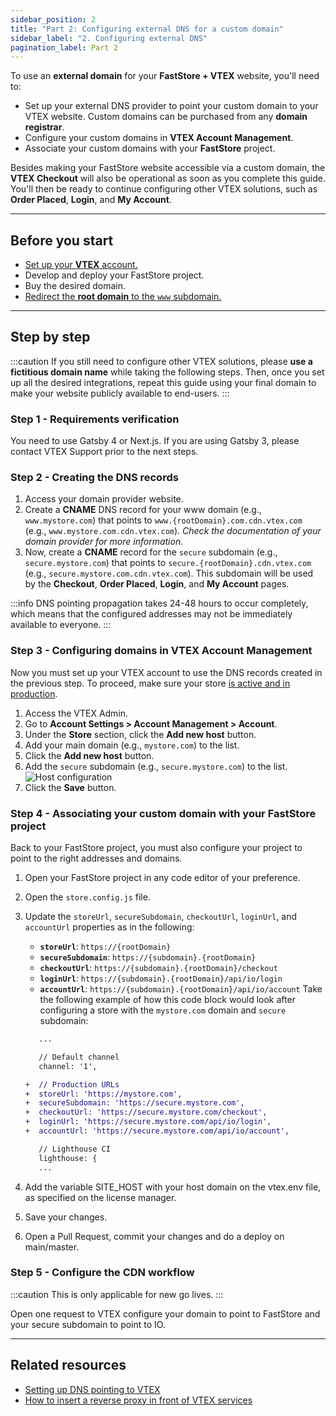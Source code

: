 ```yaml
---
sidebar_position: 2
title: "Part 2: Configuring external DNS for a custom domain"
sidebar_label: "2. Configuring external DNS"
pagination_label: Part 2
---
```


To use an **external domain** for your **FastStore + VTEX** website, you'll need to:

 - Set up your external DNS provider to point your custom domain to your VTEX website. Custom domains can be purchased from any **domain registrar**.
 - Configure your custom domains in **VTEX Account Management**.
 - Associate your custom domains with your **FastStore** project. 

Besides making your FastStore website accessible via a custom domain, the **VTEX Checkout** will also be operational as soon as you complete this guide. You'll then be ready to continue configuring other VTEX solutions, such as **Order Placed**, **Login**, and **My Account**.

---

## Before you start

- [Set up your **VTEX** account.](/how-to-guides/platform-integration/vtex/setting-up-an-account)
- Develop and deploy your FastStore project.
- Buy the desired domain.
- [Redirect the **root domain** to the `www` subdomain.](https://help.vtex.com/en/tutorial/configuring-access-without-www--tutorials_4278#root-domain-redirect-without-www)

---

## Step by step

:::caution
If you still need to configure other VTEX solutions, please **use a fictitious domain name** while taking the following steps. Then, once you set up all the desired integrations, repeat this guide using your final domain to make your website publicly available to end-users.
:::

### Step 1 - Requirements verification

You need to use Gatsby 4 or Next.js. If you are using Gatsby 3, please contact VTEX Support prior to the next steps.

### Step 2 - Creating the DNS records

1. Access your domain provider website.
2. Create a **CNAME** DNS record for your www domain (e.g., `www.mystore.com`) that points to `www.{rootDomain}.com.cdn.vtex.com` (e.g., `www.mystore.com.cdn.vtex.com`). _Check the documentation of your domain provider for more information._
3. Now, create a **CNAME** record for the `secure` subdomain (e.g., `secure.mystore.com`) that points to `secure.{rootDomain}.cdn.vtex.com` (e.g., `secure.mystore.com.cdn.vtex.com`). This subdomain will be used by the **Checkout**, **Order Placed**, **Login**, and **My Account** pages.

:::info
DNS pointing propagation takes 24-48 hours to occur completely, which means that the configured addresses may not be immediately available to everyone.
:::

### Step 3 - Configuring domains in VTEX Account Management

Now you must set up your VTEX account to use the DNS records created in the previous step. To proceed, make sure your store [is active and in production](https://help.vtex.com/en/tutorial/passando-a-loja-para-producao/).

1. Access the VTEX Admin.
2. Go to **Account Settings > Account Management > Account**.
3. Under the **Store** section, click the **Add new host** button.
4. Add your main domain (e.g., `mystore.com`) to the list.
5. Click the **Add new host** button.
6. Add the `secure` subdomain (e.g., `secure.mystore.com`) to the list.
   ![Host configuration](https://vtexhelp.vtexassets.com/assets/docs/src/hostsConfig___cad00ec89023cd77c34f77898cda1b3e.png)
7. Click the **Save** button.

### Step 4 - Associating your custom domain with your FastStore project

Back to your FastStore project, you must also configure your project to point to the right addresses and domains.

1. Open your FastStore project in any code editor of your preference.
2. Open the `store.config.js` file.
3. Update the `storeUrl`, `secureSubdomain`, `checkoutUrl`, `loginUrl`, and `accountUrl` properties as in the following:

   - **`storeUrl`**: `https://{rootDomain}`
   - **`secureSubdomain`**: `https://{subdomain}.{rootDomain}`
   - **`checkoutUrl`**: `https://{subdomain}.{rootDomain}/checkout`
   - **`loginUrl`**: `https://{subdomain}.{rootDomain}/api/io/login`
   - **`accountUrl`**: `https://{subdomain}.{rootDomain}/api/io/account`
     Take the following example of how this code block would look after configuring a store with the `mystore.com` domain and `secure` subdomain:

   ```diff title="store.config.js"
      ...

      // Default channel
      channel: '1',

   +  // Production URLs
   +  storeUrl: 'https://mystore.com',
   +  secureSubdomain: 'https://secure.mystore.com',
   +  checkoutUrl: 'https://secure.mystore.com/checkout',
   +  loginUrl: 'https://secure.mystore.com/api/io/login',
   +  accountUrl: 'https://secure.mystore.com/api/io/account',

      // Lighthouse CI
      lighthouse: {
      ...
   ```
4. Add the variable SITE_HOST with your host domain on the vtex.env file, as specified on the license manager.
5. Save your changes.
6. Open a Pull Request, commit your changes and do a deploy on main/master.

### Step 5 - Configure the CDN workflow

:::caution
This is only applicable for new go lives.
:::

Open one request to VTEX configure your domain to point to FastStore and your secure subdomain to point to IO.

---

## Related resources

- [Setting up DNS pointing to VTEX](https://help.vtex.com/en/tutorial/configuring-dns-pointing-to-vtex--tutorials_4280)
- [How to insert a reverse proxy in front of VTEX services](https://help.vtex.com/en/tutorial/how-to-insert-a-reverse-proxy-in-front-of-vtex-services)
